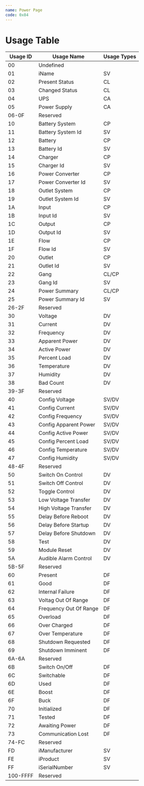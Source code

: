 ```yaml
---
name: Power Page
code: 0x84
---
```

# Usage Table

| Usage ID | Usage Name             | Usage Types |
|----------|------------------------|-------------|
| 00       | Undefined              |             |
| 01       | iName                  | SV          |
| 02       | Present  Status        | CL          |
| 03       | Changed  Status        | CL          |
| 04       | UPS                    | CA          |
| 05       | Power  Supply          | CA          |
| 06-0F    | Reserved               |             |
| 10       | Battery  System        | CP          |
| 11       | Battery System Id      | SV          |
| 12       | Battery                | CP          |
| 13       | Battery Id             | SV          |
| 14       | Charger                | CP          |
| 15       | Charger Id             | SV          |
| 16       | Power  Converter       | CP          |
| 17       | Power Converter Id     | SV          |
| 18       | Outlet  System         | CP          |
| 19       | Outlet System Id       | SV          |
| 1A       | Input                  | CP          |
| 1B       | Input Id               | SV          |
| 1C       | Output                 | CP          |
| 1D       | Output Id              | SV          |
| 1E       | Flow                   | CP          |
| 1F       | Flow Id                | SV          |
| 20       | Outlet                 | CP          |
| 21       | Outlet Id              | SV          |
| 22       | Gang                   | CL/CP       |
| 23       | Gang Id                | SV          |
| 24       | Power  Summary         | CL/CP       |
| 25       | Power Summary Id       | SV          |
| 26-2F    | Reserved               |             |
| 30       | Voltage                | DV          |
| 31       | Current                | DV          |
| 32       | Frequency              | DV          |
| 33       | Apparent Power         | DV          |
| 34       | Active Power           | DV          |
| 35       | Percent Load           | DV          |
| 36       | Temperature            | DV          |
| 37       | Humidity               | DV          |
| 38       | Bad Count              | DV          |
| 39-3F    | Reserved               |             |
| 40       | Config Voltage         | SV/DV       |
| 41       | Config Current         | SV/DV       |
| 42       | Config Frequency       | SV/DV       |
| 43       | Config Apparent Power  | SV/DV       |
| 44       | Config Active Power    | SV/DV       |
| 45       | Config Percent Load    | SV/DV       |
| 46       | Config Temperature     | SV/DV       |
| 47       | Config Humidity        | SV/DV       |
| 48-4F    | Reserved               |             |
| 50       | Switch On Control      | DV          |
| 51       | Switch Off Control     | DV          |
| 52       | Toggle Control         | DV          |
| 53       | Low Voltage Transfer   | DV          |
| 54       | High Voltage Transfer  | DV          |
| 55       | Delay Before Reboot    | DV          |
| 56       | Delay Before Startup   | DV          |
| 57       | Delay Before Shutdown  | DV          |
| 58       | Test                   | DV          |
| 59       | Module Reset           | DV          |
| 5A       | Audible Alarm Control  | DV          |
| 5B-5F    | Reserved               |             |
| 60       | Present                | DF          |
| 61       | Good                   | DF          |
| 62       | Internal Failure       | DF          |
| 63       | Voltag Out Of Range    | DF          |
| 64       | Frequency Out Of Range | DF          |
| 65       | Overload               | DF          |
| 66       | Over Charged           | DF          |
| 67       | Over Temperature       | DF          |
| 68       | Shutdown Requested     | DF          |
| 69       | Shutdown Imminent      | DF          |
| 6A-6A    | Reserved               |             |
| 6B       | Switch On/Off          | DF          |
| 6C       | Switchable             | DF          |
| 6D       | Used                   | DF          |
| 6E       | Boost                  | DF          |
| 6F       | Buck                   | DF          |
| 70       | Initialized            | DF          |
| 71       | Tested                 | DF          |
| 72       | Awaiting Power         | DF          |
| 73       | Communication Lost     | DF          |
| 74-FC    | Reserved               |             |
| FD       | iManufacturer          | SV          |
| FE       | iProduct               | SV          |
| FF       | iSerialNumber          | SV          |
| 100-FFFF | Reserved               |             |
